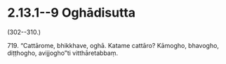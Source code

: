 # 2.13.1--9 Oghādisutta

(302--310.)

719\. “Cattārome, bhikkhave, oghā. Katame cattāro? Kāmogho, bhavogho, diṭṭhogho, avijjogho”ti vitthāretabbaṃ.
